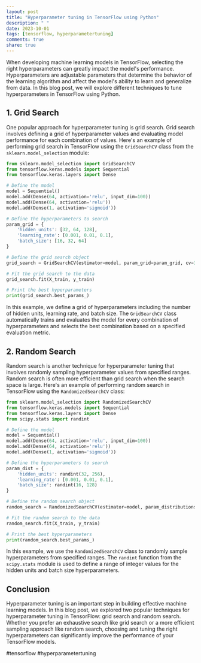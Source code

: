 ```yaml
---
layout: post
title: "Hyperparameter tuning in TensorFlow using Python"
description: " "
date: 2023-10-01
tags: [tensorflow, hyperparametertuning]
comments: true
share: true
---
```


When developing machine learning models in TensorFlow, selecting the right hyperparameters can greatly impact the model's performance. Hyperparameters are adjustable parameters that determine the behavior of the learning algorithm and affect the model's ability to learn and generalize from data. In this blog post, we will explore different techniques to tune hyperparameters in TensorFlow using Python.

## 1. Grid Search

One popular approach for hyperparameter tuning is grid search. Grid search involves defining a grid of hyperparameter values and evaluating model performance for each combination of values. Here's an example of performing grid search in TensorFlow using the `GridSearchCV` class from the `sklearn.model_selection` module:

```python
from sklearn.model_selection import GridSearchCV
from tensorflow.keras.models import Sequential
from tensorflow.keras.layers import Dense

# Define the model
model = Sequential()
model.add(Dense(64, activation='relu', input_dim=100))
model.add(Dense(64, activation='relu'))
model.add(Dense(1, activation='sigmoid'))

# Define the hyperparameters to search
param_grid = {
    'hidden_units': [32, 64, 128],
    'learning_rate': [0.001, 0.01, 0.1],
    'batch_size': [16, 32, 64]
}

# Define the grid search object
grid_search = GridSearchCV(estimator=model, param_grid=param_grid, cv=3)

# Fit the grid search to the data
grid_search.fit(X_train, y_train)

# Print the best hyperparameters
print(grid_search.best_params_)
```

In this example, we define a grid of hyperparameters including the number of hidden units, learning rate, and batch size. The `GridSearchCV` class automatically trains and evaluates the model for every combination of hyperparameters and selects the best combination based on a specified evaluation metric.

## 2. Random Search

Random search is another technique for hyperparameter tuning that involves randomly sampling hyperparameter values from specified ranges. Random search is often more efficient than grid search when the search space is large. Here's an example of performing random search in TensorFlow using the `RandomizedSearchCV` class:

```python
from sklearn.model_selection import RandomizedSearchCV
from tensorflow.keras.models import Sequential
from tensorflow.keras.layers import Dense
from scipy.stats import randint

# Define the model
model = Sequential()
model.add(Dense(64, activation='relu', input_dim=100))
model.add(Dense(64, activation='relu'))
model.add(Dense(1, activation='sigmoid'))

# Define the hyperparameters to search
param_dist = {
    'hidden_units': randint(32, 256),
    'learning_rate': [0.001, 0.01, 0.1],
    'batch_size': randint(16, 128)
}

# Define the random search object
random_search = RandomizedSearchCV(estimator=model, param_distributions=param_dist, cv=3)

# Fit the random search to the data
random_search.fit(X_train, y_train)

# Print the best hyperparameters
print(random_search.best_params_)
```

In this example, we use the `RandomizedSearchCV` class to randomly sample hyperparameters from specified ranges. The `randint` function from the `scipy.stats` module is used to define a range of integer values for the hidden units and batch size hyperparameters.

## Conclusion

Hyperparameter tuning is an important step in building effective machine learning models. In this blog post, we explored two popular techniques for hyperparameter tuning in TensorFlow: grid search and random search. Whether you prefer an exhaustive search like grid search or a more efficient sampling approach like random search, choosing and tuning the right hyperparameters can significantly improve the performance of your TensorFlow models.

#tensorflow #hyperparametertuning